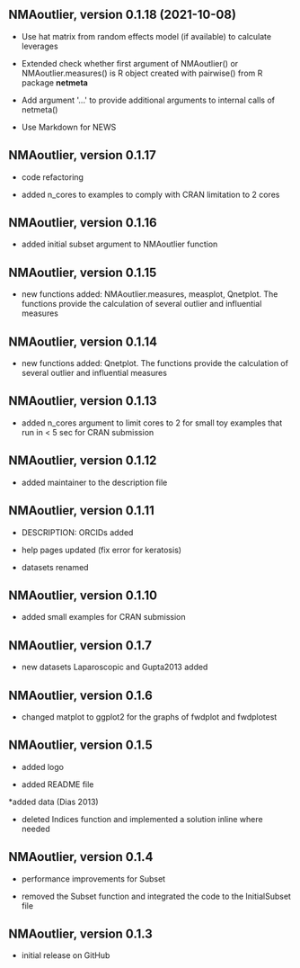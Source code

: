 ## NMAoutlier, version 0.1.18 (2021-10-08)

* Use hat matrix from random effects model (if available) to calculate
  leverages

* Extended check whether first argument of NMAoutlier() or
  NMAoutlier.measures() is R object created with pairwise() from R
  package **netmeta**

* Add argument '...' to provide additional arguments to internal calls
  of netmeta()

* Use Markdown for NEWS


## NMAoutlier, version 0.1.17

* code refactoring

* added n_cores to examples to comply with CRAN limitation to 2 cores


## NMAoutlier, version 0.1.16

* added initial subset argument to NMAoutlier function


## NMAoutlier, version 0.1.15

* new functions added: NMAoutlier.measures, measplot, Qnetplot. The
  functions provide the calculation of several outlier and influential
  measures


## NMAoutlier, version 0.1.14

* new functions added: Qnetplot. The functions provide the calculation
  of several outlier and influential measures


## NMAoutlier, version 0.1.13

* added n_cores argument to limit cores to 2 for small toy examples
  that run in < 5 sec for CRAN submission


## NMAoutlier, version 0.1.12

* added maintainer to the description file


## NMAoutlier, version 0.1.11

* DESCRIPTION: ORCIDs added

* help pages updated (fix error for keratosis)

* datasets renamed


## NMAoutlier, version 0.1.10

* added small examples for CRAN submission


## NMAoutlier, version 0.1.7

* new datasets Laparoscopic and Gupta2013 added


## NMAoutlier, version 0.1.6

* changed matplot to ggplot2 for the graphs of fwdplot and fwdplotest


## NMAoutlier, version 0.1.5

* added logo

* added README file

*added data (Dias 2013)

* deleted Indices function and implemented a solution inline where
  needed


## NMAoutlier, version 0.1.4

* performance improvements for Subset

* removed the Subset function and integrated the code to the
  InitialSubset file


## NMAoutlier, version 0.1.3

* initial release on GitHub
